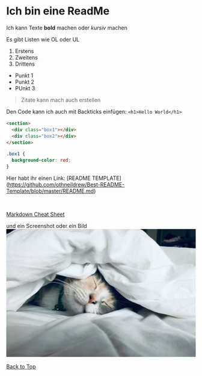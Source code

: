 <a id="readme_top"></a>

# Ich bin eine ReadMe

Ich kann Texte **bold** machen oder _kursiv_ machen

Es gibt Listen wie OL oder UL

1. Erstens
2. Zweitens
3. Drittens

- Punkt 1
- Punkt 2
- PUnkt 3

> Zitate kann mach auch erstellen

Den Code kann ich auch mit Backticks einfügen: `<h1>Hello World</h1>`

<!-- Hier kommen ersmal drei Backticks und dann ein Keyword wie CSS oder html -->

```html
<section>
  <div class="box1"></div>
  <div class="box2"></div>
</section>
```

```css
.box1 {
  background-color: red;
}
```

Hier habt ihr einen Link: [README TEMPLATE] (https://github.com/othneildrew/Best-README-Template/blob/master/README.md)

<br/>

[Markdown Cheat Sheet](https://www.markdownguide.org/cheat-sheet/)

<!-- Für das Bild braucht man normalerweise eine URL und noch Anführungszeichen, aber bei ReadME kann man direkt den Pfad schrieben  -->

und ein Screenshot oder ein Bild ![Screenshot](./assets/img/sleepycat.jpg)

<a href="#ich-bin-eine-readme">Back to Top</a>
